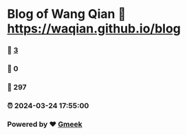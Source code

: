 # Blog of Wang Qian :link: https://waqian.github.io/blog 
### :page_facing_up: [3](https://waqian.github.io/blog/tag.html) 
### :speech_balloon: 0 
### :hibiscus: 297 
### :alarm_clock: 2024-03-24 17:55:00 
### Powered by :heart: [Gmeek](https://github.com/Meekdai/Gmeek)
